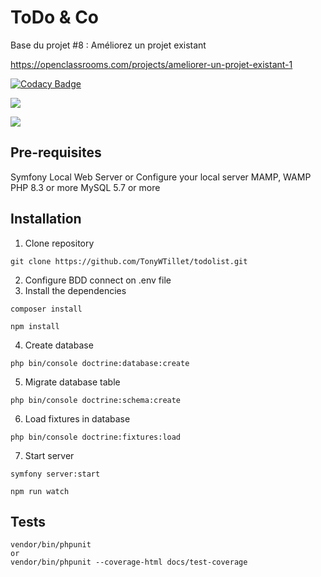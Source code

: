 ToDo & Co
========

Base du projet #8 : Améliorez un projet existant

https://openclassrooms.com/projects/ameliorer-un-projet-existant-1

[![Codacy Badge](https://app.codacy.com/project/badge/Grade/69b2b40165e64ccdaa074b8fc61e0934)](https://app.codacy.com/gh/TonyWTillet/todolist/dashboard?utm_source=gh&utm_medium=referral&utm_content=&utm_campaign=Badge_grade)

<a href="https://codeclimate.com/github/TonyWTillet/todolist/maintainability"><img src="https://api.codeclimate.com/v1/badges/660ecc5dfa4888614a73/maintainability" /></a>

<a href="https://codeclimate.com/github/TonyWTillet/todolist/test_coverage"><img src="https://api.codeclimate.com/v1/badges/660ecc5dfa4888614a73/test_coverage" /></a>

## Pre-requisites
Symfony Local Web Server or Configure your local server MAMP, WAMP
PHP 8.3 or more
MySQL 5.7 or more

## Installation
1. Clone repository
```
git clone https://github.com/TonyWTillet/todolist.git
```

2. Configure BDD connect on .env file
3. Install the dependencies
```
composer install
```
```
npm install
```

4. Create database
```
php bin/console doctrine:database:create
```

5. Migrate database table
```
php bin/console doctrine:schema:create
```

6. Load fixtures in database
```
php bin/console doctrine:fixtures:load
```

7. Start server
```
symfony server:start
```
```
npm run watch
```

## Tests
```
vendor/bin/phpunit
or
vendor/bin/phpunit --coverage-html docs/test-coverage
```